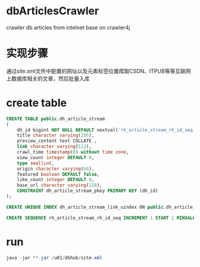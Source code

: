 # dbArticlesCrawler
crawler db articles from intelnet base on crawler4j


# 实现步骤
通过site.xml文件中配置的网址以及元素标签位置爬取CSDN、ITPUB等等互联网上数据库相关的文章，然后批量入库

# create table
```sql
CREATE TABLE public.dh_article_stream
(
    dh_id bigint NOT NULL DEFAULT nextval('rh_article_stream_rh_id_seq'::regclass),
    title character varying(256),
    preview_content text COLLATE ,
    link character varying(512),
    crawl_time timestamp(0) without time zone,
    view_count integer DEFAULT 0,
    type smallint,
    origin character varying(64),
    featured boolean DEFAULT false,
    like_count integer DEFAULT 0,
    base_url character varying(128),
    CONSTRAINT dh_article_stream_pkey PRIMARY KEY (dh_id)
);

CREATE UNIQUE INDEX dh_article_stream_link_uindex ﻿ON public.dh_article_stream (link);

CREATE SEQUENCE rh_article_stream_rh_id_seq INCREMENT 1 START 1 MINVALUE 1 MAXVALUE 2147483647 CACHE 1;

```

# run
```java
java -jar **.jar /u01/dbhub/site.xml
```